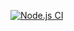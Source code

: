 [![Node.js CI](https://github.com/mixrs/mixrs-frontend/actions/workflows/node.js.yml/badge.svg?branch=master)](https://github.com/mixrs/mixrs-frontend/actions/workflows/node.js.yml)
